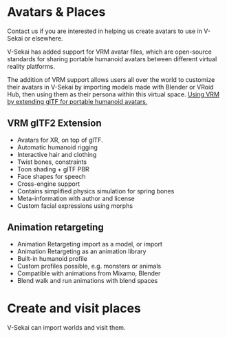 # Avatars & Places

Contact us if you are interested in helping us create avatars to use in V-Sekai or elsewhere.

V-Sekai has added support for VRM avatar files, which are open-source standards for sharing portable humanoid avatars between different virtual reality platforms.

The addition of VRM support allows users all over the world to customize their avatars in V-Sekai by importing models made with Blender or VRoid Hub, then using them as their persona within this virtual space. 
[Using VRM by extending glTF for portable humanoid avatars.](https://www.khronos.org/assets/uploads/developers/presentations/VRM-Extending-glTF-for-Portable-Humanoid-Avatars_SIGGRAPH-Asia_Nov19.pdf)

## VRM glTF2 Extension 

* Avatars for XR, on top of glTF. 
* Automatic humanoid rigging
* Interactive hair and clothing
* Twist bones, constraints
* Toon shading + glTF PBR
* Face shapes for speech
* Cross-engine support 
* Contains simplified physics simulation for spring bones
* Meta-information with author and license
* Custom facial expressions using morphs


## Animation retargeting

* Animation Retargeting import as a model, or import
* Animation Retargeting as an animation library 
* Built-in humanoid profile
* Custom profiles possible, e.g. monsters or animals
* Compatible with animations from Mixamo, Blender
* Blend walk and run animations with blend spaces

# Create and visit places

V-Sekai can import worlds and visit them.
